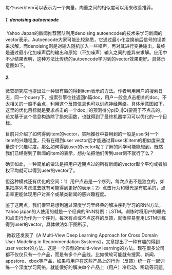 每个user/item可以表示为一个向量，向量之间的相似度可以用来改善推荐。

##### 1. denoising autoencode

​	Yahoo Japan的新闻推荐团队利用denoising autoencode的技术来学习新闻的vector表示。Autoencode大家可能比较熟悉，它通过最小化变换前后信号的误差来求解，而denoising则是对输入随机加入一些噪声，再对其进行变换输出，最终是通过最小化加噪声后的输出和原始（不加噪声）输入之间的差异来求解。应用中不少结果表明，这种方法比传统的autoencode学习到的vector效果更好。具体示意图如下。



##### 2. 

​	微软研究院也提出过一种很有趣的得到item表示的方法。作者利用用户的搜索日志，同一个query下，搜索引擎往往返回n篇doc，用户一般会点击相关的doc，不太相关的一般不会点，利用这个反馈信息也可以训练神经网络。具体示意图如下，这里的优化目标就是要求点击的一个doc_i的预测得分p(D_i|Q)要高于不点击的，论文基于这个信息构造除了损失函数，也就得到了最终机器学习可以优化的一个目标。

​	目前只介绍了如何得到item的vector，实际推荐中要用到的一般是user对一个item的兴趣程度，只有在得到user vector后才能通过算user和item的相似度来度量这个兴趣程度。那么如何得到user的vector呢？了解的同学可能能想到，既然我们已经得到了新闻的item的表示，想办法把他们传到user侧不就行了么？

​	确实如此，一种简单的做法是把用户近期点过的所有新闻的vector取个平均或者加权平均就可以得到user的vector了。

​	但这种模式还有优化的空间：1）用户点击是一个序列，每次点击不是独立的，如果把序列考虑进去就有可能得到更好的表示；2）点击行为和曝光是有联系的，点击率更能体现用户对某个或某类新闻的感兴趣程度。

​	鉴于这两点，我们很容易想到通过深度学习里经典的解决序列学习的RNN方法，Yahoo japan的人使用的就是一个经典的RNN特例：LSTM。训练时将用户的曝光和点击行为作为一个序列，每次有点或不点这样的反馈，就很容易套用LSTM训练得到user的vector，具体做法如下图所示。

​	微软还发表了《A Multi-View Deep Learning Approach for Cross Domain User Modeling in Recommendation Systems》，文章提出了一种有趣的得到user vector的方法，这是一个典型的multi-view learning的方法。现在很多公司都不仅仅只有一个产品，而是有多个产品线。比如微软可能就有搜索、新闻、appstore、xbox等产品，如果将用户在这些产品上的行为（反馈）统一在一起训练一个深度学习网络，就能很好的解决单个产品上（用户）冷启动、稀疏等问题。

